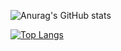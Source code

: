 ![Anurag's GitHub stats](https://github-readme-stats.vercel.app/api?username=kimchiro&show_icons=true&theme=radical)

[![Top Langs](https://github-readme-stats.vercel.app/api/top-langs/?username=kimchiro&layout=compact)](https://github.com/anuraghazra/github-readme-stats)
